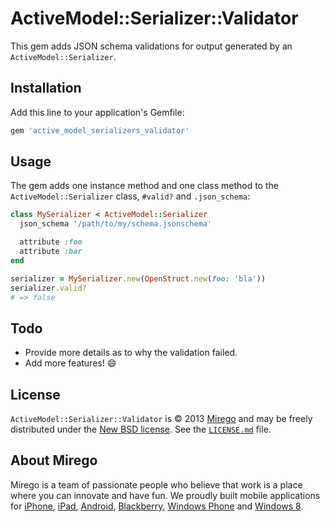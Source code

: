 # ActiveModel::Serializer::Validator

This gem adds JSON schema validations for output generated by an `ActiveModel::Serializer`.

## Installation

Add this line to your application's Gemfile:

```ruby
gem 'active_model_serializers_validator'
```

## Usage

The gem adds one instance method and one class method to the `ActiveModel::Serializer` class, `#valid?` and `.json_schema`:

```ruby
class MySerializer < ActiveModel::Serializer
  json_schema '/path/to/my/schema.jsonschema'

  attribute :foo
  attribute :bar
end

serializer = MySerializer.new(OpenStruct.new(foo: 'bla'))
serializer.valid?
# => false
```

## Todo

* Provide more details as to why the validation failed.
* Add more features! :smile:

## License

`ActiveModel::Serializer::Validator` is © 2013 [Mirego](http://www.mirego.com) and may be freely distributed under the [New BSD license](http://opensource.org/licenses/BSD-3-Clause).  See the [`LICENSE.md`](https://github.com/mirego/MCUIImageAdvanced/blob/master/LICENSE.md) file.

## About Mirego

Mirego is a team of passionate people who believe that work is a place where you can innovate and have fun.
We proudly built mobile applications for
[iPhone](http://mirego.com/en/iphone-app-development/ "iPhone application development"),
[iPad](http://mirego.com/en/ipad-app-development/ "iPad application development"),
[Android](http://mirego.com/en/android-app-development/ "Android application development"),
[Blackberry](http://mirego.com/en/blackberry-app-development/ "Blackberry application development"),
[Windows Phone](http://mirego.com/en/windows-phone-app-development/ "Windows Phone application development") and
[Windows 8](http://mirego.com/en/windows-8-app-development/ "Windows 8 application development").
